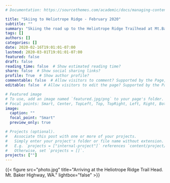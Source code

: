 ```yaml
---
# Documentation: https://sourcethemes.com/academic/docs/managing-content/

title: "Skiing to Heliotrope Ridge - February 2020"
subtitle: ""
summary: "Skiing the road up to the Heliotrope Ridge Trailhead at Mt.Baker."
tags: []
authors: []
categories: []
date: 2020-02-16T19:01:01-07:00 	
lastmod: 2020-03-01T19:01:01-07:00
featured: false
draft: false
reading_time: false  # Show estimated reading time?
share: false  # Show social sharing links?
profile: True  # Show author profile?
commentable: false  # Allow visitors to comment? Supported by the Page, Post, and Docs content types.
editable: false  # Allow visitors to edit the page? Supported by the Page, Post, and Docs content types.

# Featured image
# To use, add an image named `featured.jpg/png` to your page's folder.
# Focal points: Smart, Center, TopLeft, Top, TopRight, Left, Right, BottomLeft, Bottom, BottomRight.
image:
  caption: ""
  focal_point: "Smart"
  preview_only: true

# Projects (optional).
#   Associate this post with one or more of your projects.
#   Simply enter your project's folder or file name without extension.
#   E.g. `projects = ["internal-project"]` references `content/project/deep-learning/index.md`.
#   Otherwise, set `projects = []`.
projects: [""]
---
```

{{< figure src="photo.jpg" title="Arriving at the Heliotrope Ridge Trail Head. Mt. Baker Highway, WA." lightbox="false" >}}